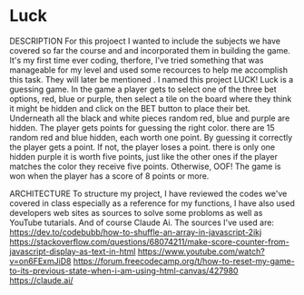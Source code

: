 # Luck


DESCRIPTION
For this projoect I wanted to include the subjects we have covered so far the course and and incorporated them in building the game. It's my first time ever coding, therfore, I've tried something that was manageable for my level and used some recources to help me accomplish this task. They will later be mentioned . I named this project LUCK!
Luck is a guessing game. In the game a player gets to select one of the three bet options, red, blue or purple, then select  a tile on the board where they think it might be hidden and click on the BET button to place their bet. Underneath all the black and white pieces random red, blue and purple are hidden. The player gets points for guessing the right color. there are 15 random red and blue hidden, each worth one point. By guessing it correctly the player gets a point. If not, the player loses a point. there is only one hidden purple it is worth five points, just like the other ones if the player matches the color they receive five points. Otherwise, OOF! 
The game is won when the player has a score of 8 points or more.




ARCHITECTURE
To structure my project, I have reviewed the codes we've covered in class especially as a reference for my functions, I have also used developers web sites as sources to solve some probloms as well as YouTube tutarials. And of course Claude Ai.
The sources I've used are:
https://dev.to/codebubb/how-to-shuffle-an-array-in-javascript-2ikj
https://stackoverflow.com/questions/68074211/make-score-counter-from-javascript-display-as-text-in-html
https://www.youtube.com/watch?v=on6FExmJiD8
https://forum.freecodecamp.org/t/how-to-reset-my-game-to-its-previous-state-when-i-am-using-html-canvas/427980
https://claude.ai/





